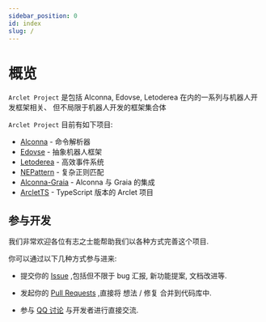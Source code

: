 ```yaml
---
sidebar_position: 0
id: index
slug: /
---
```


# 概览

`Arclet Project` 是包括 Alconna, Edovse, Letoderea 在内的一系列与机器人开发框架相关、
但不局限于机器人开发的框架集合体

`Arclet Project` 目前有如下项目:

- [Alconna](https://github.com/ArcletProject/Alconna) - 命令解析器
- [Edovse](https://github.com/ArcletProject/Edovse) - 抽象机器人框架
- [Letoderea](https://github.com/ArcletProject/Letoderea) - 高效事件系统
- [NEPattern](https://github.com/ArcletProject/NEPattern) - 复杂正则匹配
- [Alconna-Graia](https://github.com/ArcletProject/Alconna-Graia) - Alconna 与 Graia 的集成
- [ArcletTS](https://github.com/ArcletProject/ArcletTS) - TypeScript 版本的 Arclet 项目

## 参与开发

我们非常欢迎各位有志之士能帮助我们以各种方式完善这个项目.

你可以通过以下几种方式参与进来:

 - 提交你的 [Issue](https://github.com/ArcletProject) ,包括但不限于 bug 汇报, 新功能提案, 文档改进等.

 - 发起你的 [Pull Requests](https://github.com/ArcletProject) ,直接将 想法 / 修复 合并到代码库中.

 - 参与 [QQ 讨论](https://jq.qq.com/?_wv=1027&k=PUPOnCSH) 与开发者进行直接交流.
